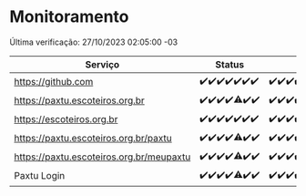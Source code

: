 # Monitoramento

Última verificação: 27/10/2023 02:05:00 -03

|Serviço|Status|Últimas 24h|
|---|---|---|
|https://github.com|<span title="2023-10-20: OK=24">✔️</span><span title="2023-10-21: OK=24">✔️</span><span title="2023-10-22: OK=24">✔️</span><span title="2023-10-23: OK=24">✔️</span><span title="2023-10-24: OK=24">✔️</span><span title="2023-10-25: OK=24">✔️</span><span title="2023-10-26: OK=5">✔️</span>|<span title="26/10/2023 02:05:00 -03 : 200">✔️</span><span title="26/10/2023 03:08:00 -03 : 200">✔️</span><span title="26/10/2023 04:04:00 -03 : 200">✔️</span><span title="26/10/2023 05:07:00 -03 : 200">✔️</span><span title="26/10/2023 06:05:00 -03 : 200">✔️</span><span title="26/10/2023 07:06:00 -03 : 200">✔️</span><span title="26/10/2023 08:03:00 -03 : 200">✔️</span><span title="26/10/2023 09:10:00 -03 : 200">✔️</span><span title="26/10/2023 10:08:00 -03 : 200">✔️</span><span title="26/10/2023 11:04:00 -03 : 200">✔️</span><span title="26/10/2023 12:05:00 -03 : 200">✔️</span><span title="26/10/2023 13:07:00 -03 : 200">✔️</span><span title="26/10/2023 14:04:00 -03 : 200">✔️</span><span title="26/10/2023 15:07:00 -03 : 200">✔️</span><span title="26/10/2023 16:03:00 -03 : 200">✔️</span><span title="26/10/2023 17:06:00 -03 : 200">✔️</span><span title="26/10/2023 18:04:00 -03 : 200">✔️</span><span title="26/10/2023 19:03:00 -03 : 200">✔️</span><span title="26/10/2023 20:05:00 -03 : 200">✔️</span><span title="26/10/2023 21:28:00 -03 : 200">✔️</span><span title="26/10/2023 22:39:00 -03 : 200">✔️</span><span title="26/10/2023 23:13:00 -03 : 200">✔️</span><span title="27/10/2023 00:06:00 -03 : 200">✔️</span><span title="27/10/2023 01:07:00 -03 : 200">✔️</span><span title="27/10/2023 02:05:00 -03 : 200">✔️</span>|
|https://paxtu.escoteiros.org.br|<span title="2023-10-20: OK=24">✔️</span><span title="2023-10-21: OK=24">✔️</span><span title="2023-10-22: OK=24">✔️</span><span title="2023-10-23: OK=24">✔️</span><span title="2023-10-24: OK=17, Falhas=7">⚠️</span><span title="2023-10-25: OK=24">✔️</span><span title="2023-10-26: OK=5">✔️</span>|<span title="26/10/2023 02:05:00 -03 : 200">✔️</span><span title="26/10/2023 03:08:00 -03 : 200">✔️</span><span title="26/10/2023 04:04:00 -03 : 200">✔️</span><span title="26/10/2023 05:07:00 -03 : 200">✔️</span><span title="26/10/2023 06:05:00 -03 : 200">✔️</span><span title="26/10/2023 07:06:00 -03 : 200">✔️</span><span title="26/10/2023 08:03:00 -03 : 200">✔️</span><span title="26/10/2023 09:10:00 -03 : 200">✔️</span><span title="26/10/2023 10:08:00 -03 : 200">✔️</span><span title="26/10/2023 11:04:00 -03 : 200">✔️</span><span title="26/10/2023 12:05:00 -03 : 200">✔️</span><span title="26/10/2023 13:07:00 -03 : 200">✔️</span><span title="26/10/2023 14:04:00 -03 : 200">✔️</span><span title="26/10/2023 15:07:00 -03 : 200">✔️</span><span title="26/10/2023 16:03:00 -03 : 200">✔️</span><span title="26/10/2023 17:06:00 -03 : 200">✔️</span><span title="26/10/2023 18:04:00 -03 : 200">✔️</span><span title="26/10/2023 19:03:00 -03 : 200">✔️</span><span title="26/10/2023 20:05:00 -03 : 200">✔️</span><span title="26/10/2023 21:28:00 -03 : 200">✔️</span><span title="26/10/2023 22:39:00 -03 : 200">✔️</span><span title="26/10/2023 23:13:00 -03 : 200">✔️</span><span title="27/10/2023 00:06:00 -03 : 200">✔️</span><span title="27/10/2023 01:07:00 -03 : 200">✔️</span><span title="27/10/2023 02:05:00 -03 : 200">✔️</span>|
|https://escoteiros.org.br|<span title="2023-10-20: OK=24">✔️</span><span title="2023-10-21: OK=24">✔️</span><span title="2023-10-22: OK=24">✔️</span><span title="2023-10-23: OK=24">✔️</span><span title="2023-10-24: OK=24">✔️</span><span title="2023-10-25: OK=24">✔️</span><span title="2023-10-26: OK=5">✔️</span>|<span title="26/10/2023 02:05:00 -03 : 200">✔️</span><span title="26/10/2023 03:08:00 -03 : 200">✔️</span><span title="26/10/2023 04:04:00 -03 : 200">✔️</span><span title="26/10/2023 05:07:00 -03 : 200">✔️</span><span title="26/10/2023 06:05:00 -03 : 200">✔️</span><span title="26/10/2023 07:06:00 -03 : 200">✔️</span><span title="26/10/2023 08:03:00 -03 : 200">✔️</span><span title="26/10/2023 09:10:00 -03 : 200">✔️</span><span title="26/10/2023 10:08:00 -03 : 200">✔️</span><span title="26/10/2023 11:04:00 -03 : 200">✔️</span><span title="26/10/2023 12:05:00 -03 : 200">✔️</span><span title="26/10/2023 13:07:00 -03 : 200">✔️</span><span title="26/10/2023 14:04:00 -03 : 200">✔️</span><span title="26/10/2023 15:07:00 -03 : 200">✔️</span><span title="26/10/2023 16:03:00 -03 : 200">✔️</span><span title="26/10/2023 17:06:00 -03 : 200">✔️</span><span title="26/10/2023 18:04:00 -03 : 200">✔️</span><span title="26/10/2023 19:03:00 -03 : 200">✔️</span><span title="26/10/2023 20:05:00 -03 : 200">✔️</span><span title="26/10/2023 21:28:00 -03 : 200">✔️</span><span title="26/10/2023 22:39:00 -03 : 200">✔️</span><span title="26/10/2023 23:13:00 -03 : 200">✔️</span><span title="27/10/2023 00:06:00 -03 : 200">✔️</span><span title="27/10/2023 01:07:00 -03 : 200">✔️</span><span title="27/10/2023 02:05:00 -03 : 200">✔️</span>|
|https://paxtu.escoteiros.org.br/paxtu|<span title="2023-10-20: OK=24">✔️</span><span title="2023-10-21: OK=24">✔️</span><span title="2023-10-22: OK=24">✔️</span><span title="2023-10-23: OK=24">✔️</span><span title="2023-10-24: OK=17, Falhas=7">⚠️</span><span title="2023-10-25: OK=24">✔️</span><span title="2023-10-26: OK=5">✔️</span>|<span title="26/10/2023 02:05:00 -03 : 200">✔️</span><span title="26/10/2023 03:08:00 -03 : 200">✔️</span><span title="26/10/2023 04:04:00 -03 : 200">✔️</span><span title="26/10/2023 05:08:00 -03 : 200">✔️</span><span title="26/10/2023 06:05:00 -03 : 200">✔️</span><span title="26/10/2023 07:06:00 -03 : 200">✔️</span><span title="26/10/2023 08:03:00 -03 : 200">✔️</span><span title="26/10/2023 09:10:00 -03 : 200">✔️</span><span title="26/10/2023 10:08:00 -03 : 200">✔️</span><span title="26/10/2023 11:04:00 -03 : 200">✔️</span><span title="26/10/2023 12:05:00 -03 : 200">✔️</span><span title="26/10/2023 13:07:00 -03 : 200">✔️</span><span title="26/10/2023 14:04:00 -03 : 200">✔️</span><span title="26/10/2023 15:07:00 -03 : 200">✔️</span><span title="26/10/2023 16:03:00 -03 : 200">✔️</span><span title="26/10/2023 17:06:00 -03 : 200">✔️</span><span title="26/10/2023 18:04:00 -03 : 200">✔️</span><span title="26/10/2023 19:03:00 -03 : 200">✔️</span><span title="26/10/2023 20:05:00 -03 : 200">✔️</span><span title="26/10/2023 21:28:00 -03 : 200">✔️</span><span title="26/10/2023 22:39:00 -03 : 200">✔️</span><span title="26/10/2023 23:13:00 -03 : 200">✔️</span><span title="27/10/2023 00:06:00 -03 : 200">✔️</span><span title="27/10/2023 01:07:00 -03 : 200">✔️</span><span title="27/10/2023 02:05:00 -03 : 200">✔️</span>|
|https://paxtu.escoteiros.org.br/meupaxtu|<span title="2023-10-20: OK=24">✔️</span><span title="2023-10-21: OK=24">✔️</span><span title="2023-10-22: OK=24">✔️</span><span title="2023-10-23: OK=24">✔️</span><span title="2023-10-24: OK=17, Falhas=7">⚠️</span><span title="2023-10-25: OK=24">✔️</span><span title="2023-10-26: OK=5">✔️</span>|<span title="26/10/2023 02:05:00 -03 : 200">✔️</span><span title="26/10/2023 03:08:00 -03 : 200">✔️</span><span title="26/10/2023 04:04:00 -03 : 200">✔️</span><span title="26/10/2023 05:08:00 -03 : 200">✔️</span><span title="26/10/2023 06:05:00 -03 : 200">✔️</span><span title="26/10/2023 07:06:00 -03 : 200">✔️</span><span title="26/10/2023 08:03:00 -03 : 200">✔️</span><span title="26/10/2023 09:10:00 -03 : 200">✔️</span><span title="26/10/2023 10:08:00 -03 : 200">✔️</span><span title="26/10/2023 11:04:00 -03 : 200">✔️</span><span title="26/10/2023 12:05:00 -03 : 200">✔️</span><span title="26/10/2023 13:07:00 -03 : 200">✔️</span><span title="26/10/2023 14:04:00 -03 : 200">✔️</span><span title="26/10/2023 15:07:00 -03 : 200">✔️</span><span title="26/10/2023 16:03:00 -03 : 200">✔️</span><span title="26/10/2023 17:06:00 -03 : 200">✔️</span><span title="26/10/2023 18:04:00 -03 : 200">✔️</span><span title="26/10/2023 19:03:00 -03 : 200">✔️</span><span title="26/10/2023 20:05:00 -03 : 200">✔️</span><span title="26/10/2023 21:28:00 -03 : 200">✔️</span><span title="26/10/2023 22:39:00 -03 : 200">✔️</span><span title="26/10/2023 23:13:00 -03 : 200">✔️</span><span title="27/10/2023 00:06:00 -03 : 200">✔️</span><span title="27/10/2023 01:07:00 -03 : 200">✔️</span><span title="27/10/2023 02:05:00 -03 : 200">✔️</span>|
|Paxtu Login|<span title="2023-10-20: OK=24">✔️</span><span title="2023-10-21: OK=24">✔️</span><span title="2023-10-22: OK=24">✔️</span><span title="2023-10-23: OK=24">✔️</span><span title="2023-10-24: OK=17, Falhas=7">⚠️</span><span title="2023-10-25: OK=24">✔️</span><span title="2023-10-26: OK=5">✔️</span>|<span title="26/10/2023 02:05:00 -03 : 200">✔️</span><span title="26/10/2023 03:08:00 -03 : 200">✔️</span><span title="26/10/2023 04:04:00 -03 : 200">✔️</span><span title="26/10/2023 05:08:00 -03 : 200">✔️</span><span title="26/10/2023 06:05:00 -03 : 200">✔️</span><span title="26/10/2023 07:06:00 -03 : 200">✔️</span><span title="26/10/2023 08:03:00 -03 : 200">✔️</span><span title="26/10/2023 09:10:00 -03 : 200">✔️</span><span title="26/10/2023 10:08:00 -03 : 200">✔️</span><span title="26/10/2023 11:04:00 -03 : 200">✔️</span><span title="26/10/2023 12:05:00 -03 : 200">✔️</span><span title="26/10/2023 13:07:00 -03 : 200">✔️</span><span title="26/10/2023 14:04:00 -03 : 200">✔️</span><span title="26/10/2023 15:07:00 -03 : 200">✔️</span><span title="26/10/2023 16:03:00 -03 : 200">✔️</span><span title="26/10/2023 17:06:00 -03 : 200">✔️</span><span title="26/10/2023 18:04:00 -03 : 200">✔️</span><span title="26/10/2023 19:03:00 -03 : 200">✔️</span><span title="26/10/2023 20:05:00 -03 : 200">✔️</span><span title="26/10/2023 21:28:00 -03 : 200">✔️</span><span title="26/10/2023 22:39:00 -03 : 200">✔️</span><span title="26/10/2023 23:13:00 -03 : 200">✔️</span><span title="27/10/2023 00:06:00 -03 : 200">✔️</span><span title="27/10/2023 01:07:00 -03 : 200">✔️</span><span title="27/10/2023 02:05:00 -03 : 200">✔️</span>|
